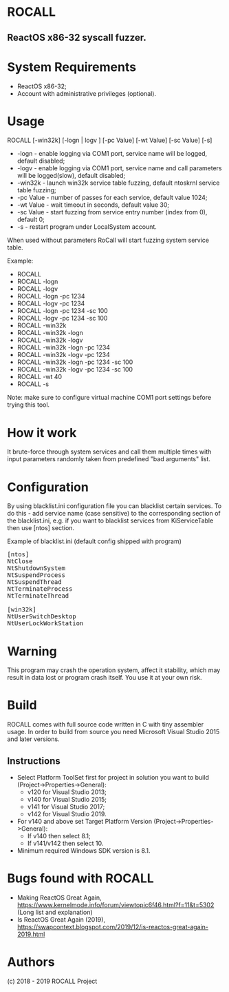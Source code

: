 
# ROCALL
## ReactOS x86-32 syscall fuzzer.

# System Requirements

+ ReactOS x86-32;
+ Account with administrative privileges (optional).

# Usage
ROCALL [-win32k] [-logn | logv ] [-pc Value] [-wt Value] [-sc Value] [-s]
* -logn     - enable logging via COM1 port, service name will be logged, default disabled;
* -logv     - enable logging via COM1 port, service name and call parameters will be logged(slow), default disabled;
* -win32k   - launch win32k service table fuzzing, default ntoskrnl service table fuzzing;
* -pc Value - number of passes for each service, default value 1024;
* -wt Value - wait timeout in seconds, default value 30;
* -sc Value - start fuzzing from service entry number (index from 0), default 0;
* -s        - restart program under LocalSystem account.

When used without parameters RoCall will start fuzzing system service table.

Example: 
+ ROCALL
+ ROCALL -logn
+ ROCALL -logv
+ ROCALL -logn -pc 1234
+ ROCALL -logv -pc 1234
+ ROCALL -logn -pc 1234 -sc 100
+ ROCALL -logv -pc 1234 -sc 100
+ ROCALL -win32k
+ ROCALL -win32k -logn
+ ROCALL -win32k -logv
+ ROCALL -win32k -logn -pc 1234
+ ROCALL -win32k -logv -pc 1234
+ ROCALL -win32k -logn -pc 1234 -sc 100
+ ROCALL -win32k -logv -pc 1234 -sc 100
+ ROCALL -wt 40
+ ROCALL -s


Note: make sure to configure virtual machine COM1 port settings before trying this tool.

# How it work

It brute-force through system services and call them multiple times with input parameters randomly taken from predefined "bad arguments" list.


# Configuration

By using blacklist.ini configuration file you can blacklist certain services. To do this - add service name (case sensitive) to the corresponding section of the blacklist.ini, e.g. if you want to blacklist services from KiServiceTable then use [ntos] section.

Example of blacklist.ini (default config shipped with program)

<pre>[ntos]
NtClose
NtShutdownSystem
NtSuspendProcess
NtSuspendThread
NtTerminateProcess
NtTerminateThread

[win32k]
NtUserSwitchDesktop
NtUserLockWorkStation
</pre>

# Warning

This program may crash the operation system, affect it stability, which may result in data lost or program crash itself. You use it at your own risk.

# Build

ROCALL comes with full source code written in C with tiny assembler usage.
In order to build from source you need Microsoft Visual Studio 2015 and later versions.

## Instructions

* Select Platform ToolSet first for project in solution you want to build (Project->Properties->General): 
  * v120 for Visual Studio 2013;
  * v140 for Visual Studio 2015; 
  * v141 for Visual Studio 2017;
  * v142 for Visual Studio 2019.
* For v140 and above set Target Platform Version (Project->Properties->General):
  * If v140 then select 8.1;
  * If v141/v142 then select 10. 
* Minimum required Windows SDK version is 8.1.

# Bugs found with ROCALL

* Making ReactOS Great Again, https://www.kernelmode.info/forum/viewtopic6f46.html?f=11&t=5302 (Long list and explanation)
* Is ReactOS Great Again (2019), https://swapcontext.blogspot.com/2019/12/is-reactos-great-again-2019.html

# Authors

(c) 2018 - 2019 ROCALL Project
